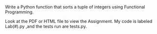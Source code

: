 Write a Python function that sorts a tuple of integers using Functional Programming.

Look at the PDF or HTML file to view the Assignment. My code is labeled Lab(#).py ,and the tests run are tests.py.
